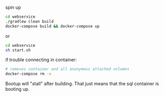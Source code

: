 spin up

```sh
cd webservice
./gradlew clean build
docker-compose build && docker-compose up
```

or

```sh
cd webservice
sh start.sh
```

if trouble connecting in container:

```sh
# removes container and all anonymous attached volumes
docker-compose rm -v
```

Bootup will "stall" after building. That just means that the sql container is booting up.
